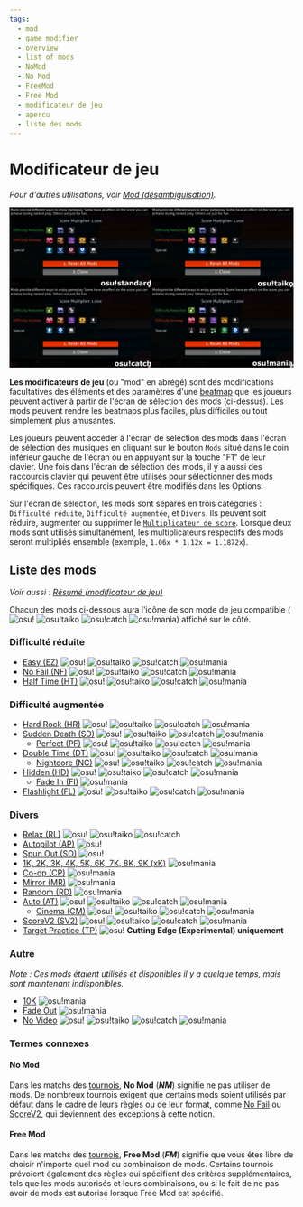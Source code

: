 ```yaml
---
tags:
  - mod
  - game modifier
  - overview
  - list of mods
  - NoMod
  - No Mod
  - FreeMod
  - Free Mod
  - modificateur de jeu
  - apercu
  - liste des mods
---
```


# Modificateur de jeu

*Pour d'autres utilisations, voir [Mod (désambiguïsation)](/wiki/Disambiguation/Mod).*

![Écran de sélection des mods](img/mod-selection-screen.jpg "comparaison entre les écrans de sélection des modes de jeu osu! (en haut à gauche), osu!taiko (en haut à droite), osu!catch (en bas à gauche), et osu!mania (en bas à droite)")

**Les modificateurs de jeu** (ou "mod" en abrégé) sont des modifications facultatives des éléments et des paramètres d'une [beatmap](/wiki/Beatmap) que les joueurs peuvent activer à partir de l'écran de sélection des mods (ci-dessus). Les mods peuvent rendre les beatmaps plus faciles, plus difficiles ou tout simplement plus amusantes.

Les joueurs peuvent accéder à l'écran de sélection des mods dans l'écran de sélection des musiques en cliquant sur le bouton `Mods` situé dans le coin inférieur gauche de l'écran ou en appuyant sur la touche "F1" de leur clavier. Une fois dans l'écran de sélection des mods, il y a aussi des raccourcis clavier qui peuvent être utilisés pour sélectionner des mods spécifiques. Ces raccourcis peuvent être modifiés dans les Options.

Sur l'écran de sélection, les mods sont séparés en trois catégories : `Difficulté réduite`, `Difficulté augmentée`, et `Divers`. Ils peuvent soit réduire, augmenter ou supprimer le [`Multiplicateur de score`](/wiki/Gameplay/Game_modifier/Mod_multiplier). Lorsque deux mods sont utilisés simultanément, les multiplicateurs respectifs des mods seront multipliés ensemble (exemple, `1.06x * 1.12x = 1.1872x`).

## Liste des mods

*Voir aussi : [Résumé (modificateur de jeu)](/wiki/Gameplay/Game_modifier/Summary)*

Chacun des mods ci-dessous aura l'icône de son mode de jeu compatible (![][osu!] ![][osu!taiko] ![][osu!catch] ![][osu!mania]) affiché sur le côté.

### Difficulté réduite

- [Easy (EZ)](/wiki/Gameplay/Game_modifier/Easy) ![][osu!] ![][osu!taiko] ![][osu!catch] ![][osu!mania]
- [No Fail (NF)](/wiki/Gameplay/Game_modifier/No_Fail) ![][osu!] ![][osu!taiko] ![][osu!catch] ![][osu!mania]
- [Half Time (HT)](/wiki/Gameplay/Game_modifier/Half_Time) ![][osu!] ![][osu!taiko] ![][osu!catch] ![][osu!mania]

### Difficulté augmentée

- [Hard Rock (HR)](/wiki/Gameplay/Game_modifier/Hard_Rock) ![][osu!] ![][osu!taiko] ![][osu!catch] ![][osu!mania]
- [Sudden Death (SD)](/wiki/Gameplay/Game_modifier/Sudden_Death) ![][osu!] ![][osu!taiko] ![][osu!catch] ![][osu!mania]
  - [Perfect (PF)](/wiki/Gameplay/Game_modifier/Perfect) ![][osu!] ![][osu!taiko] ![][osu!catch] ![][osu!mania]
- [Double Time (DT)](/wiki/Gameplay/Game_modifier/Double_Time) ![][osu!] ![][osu!taiko] ![][osu!catch] ![][osu!mania]
  - [Nightcore (NC)](/wiki/Gameplay/Game_modifier/Nightcore) ![][osu!] ![][osu!taiko] ![][osu!catch] ![][osu!mania]
- [Hidden (HD)](/wiki/Gameplay/Game_modifier/Hidden) ![][osu!] ![][osu!taiko] ![][osu!catch] ![][osu!mania]
  - [Fade In (FI)](/wiki/Gameplay/Game_modifier/Fade_In) ![][osu!mania]
- [Flashlight (FL)](/wiki/Gameplay/Game_modifier/Flashlight) ![][osu!] ![][osu!taiko] ![][osu!catch] ![][osu!mania]

### Divers

- [Relax (RL)](/wiki/Gameplay/Game_modifier/Relax) ![][osu!] ![][osu!taiko] ![][osu!catch]
- [Autopilot (AP)](/wiki/Gameplay/Game_modifier/Autopilot) ![][osu!]
- [Spun Out (SO)](/wiki/Gameplay/Game_modifier/Spun_Out) ![][osu!]
- [1K, 2K, 3K, 4K, 5K, 6K, 7K, 8K, 9K (xK)](/wiki/Gameplay/Game_modifier/xK) ![][osu!mania]
- [Co-op (CP)](/wiki/Gameplay/Game_modifier/Co-op) ![][osu!mania]
- [Mirror (MR)](/wiki/Gameplay/Game_modifier/Mirror) ![][osu!mania]
- [Random (RD)](/wiki/Gameplay/Game_modifier/Random) ![][osu!mania]
- [Auto (AT)](/wiki/Gameplay/Game_modifier/Auto) ![][osu!] ![][osu!taiko] ![][osu!catch] ![][osu!mania]
  - [Cinema (CM)](/wiki/Gameplay/Game_modifier/Cinema) ![][osu!] ![][osu!taiko] ![][osu!catch] ![][osu!mania]
- [ScoreV2 (SV2)](/wiki/Gameplay/Game_modifier/ScoreV2) ![][osu!] ![][osu!taiko] ![][osu!catch] ![][osu!mania]
- [Target Practice (TP)](/wiki/Gameplay/Game_modifier/Target_Practice) ![][osu!] **Cutting Edge (Experimental) uniquement**

### Autre

*Note : Ces mods étaient utilisés et disponibles il y a quelque temps, mais sont maintenant indisponibles.*

- [10K](/wiki/Gameplay/Game_modifier/10K) ![][osu!mania]
- [Fade Out](/wiki/Gameplay/Game_modifier/Fade_Out) ![][osu!mania]
- [No Video](/wiki/Gameplay/Game_modifier/No_Video) ![][osu!] ![][osu!taiko] ![][osu!catch] ![][osu!mania]

### Termes connexes

#### No Mod

Dans les matchs des [tournois](/wiki/Tournaments), **No Mod** (***NM***) signifie ne pas utiliser de mods. De nombreux tournois exigent que certains mods soient utilisés par défaut dans le cadre de leurs règles ou de leur format, comme [No Fail](/wiki/Gameplay/Game_modifier/No_Fail) ou [ScoreV2](/wiki/Gameplay/Game_modifier/ScoreV2), qui deviennent des exceptions à cette notion.

#### Free Mod

Dans les matchs des [tournois](/wiki/Tournaments), **Free Mod** (***FM***) signifie que vous êtes libre de choisir n'importe quel mod ou combinaison de mods. Certains tournois prévoient également des règles qui spécifient des critères supplémentaires, tels que les mods autorisés et leurs combinaisons, ou si le fait de ne pas avoir de mods est autorisé lorsque Free Mod est spécifié.

[osu!]: /wiki/shared/mode/osu.png "osu!"
[osu!taiko]: /wiki/shared/mode/taiko.png "osu!taiko"
[osu!catch]: /wiki/shared/mode/catch.png "osu!catch"
[osu!mania]: /wiki/shared/mode/mania.png "osu!mania"
